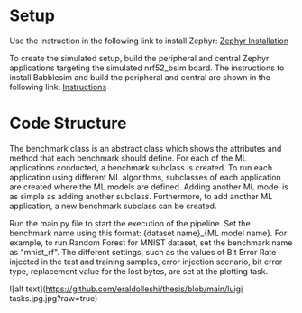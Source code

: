 # Setup

Use the instruction in the following link to install Zephyr: [Zephyr Installation](https://docs.zephyrproject.org/latest/develop/getting_started/index.html)

To create the simulated setup, build the peripheral and central Zephyr applications targeting the simulated nrf52_bsim board. The instructions to install Babblesim and build the peripheral and central are shown in the following link: [Instructions](https://docs.zephyrproject.org/2.7.5/boards/posix/nrf52_bsim/doc/index.html)

# Code Structure

The benchmark class is an abstract class which shows the attributes and method that each benchmark should define. For each of the ML applications conducted, a benchmark subclass is created. To run each application using different ML algorithms, subclasses of each application are created where the ML models are defined. Adding another ML model is as simple as adding another  subclass. Furthermore, to add another ML application, a new benchmark subclass can be created.

Run the main.py file to start the execution of the pipeline. Set the benchmark name using this format: {dataset name}_{ML model name}. For example, to run Random Forest for MNIST dataset, set the benchmark name as "mnist_rf". The different settings, such as the values of Bit Error   Rate injected in the test and training samples, error injection scenario, bit error type, replacement value for the lost bytes, are set at the plotting task.

![alt text](https://github.com/eraldolleshi/thesis/blob/main/luigi tasks.jpg.jpg?raw=true)
